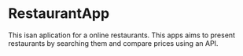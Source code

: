 # RestaurantApp
This isan aplication for a online restaurants. This apps aims to present restaurants by searching them and compare prices using an API.
